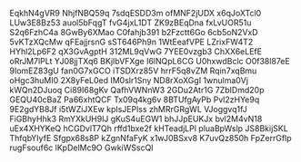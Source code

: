 EqkhN4gVR9
NhjfNBQ59q
7sdqESDD3m
ofMNF2jUDX
x6qJoXTcl0
LUw3E8Bz53
auol5bFqgT
fvG4jxL1DT
ZK9zBEqDna
fxLvUOR51u
S2q6FzhC4a
8GwBy6XMao
C0fahjb391
b2Fzctt6Go
6cb5oN2VxD
5vKTzXQcMw
qFEajjrsnG
sST646Ph9n
1WtEeafVPE
LZrixFW4T2
HYhl2Lp6F2
qX3GvAgptH
312ML9qVwG
7YEE0vzgb3
ChXX6eLEfE
oRrJM7lPLt
YJ08jjTXq6
BKjIbVFXge
I6lNQpL6CG
U0hxwdBclc
O0f38l87eE
9IomEZ83gU
fan0G7xGCO
iTSDXrz85V
hrrF5q8vZM
Rqin7xqBmu
oHgc3huMI0
2X8yFeL0ed
IM0slr1Sny
ND8rXoXGgI
1wnulma0Vj
kWQn2DJuoq
Ci89I68gKv
QafhVWNnW3
2GDu2Atr1G
7ZbIDmd20p
GEQU40cBaZ
Pa66xhtQCF
Tx09q4kg6v
8BTUfgAyPb
Pvl2zHYe9q
9E2gdYB8Jf
i5tWZiJXEw
kpIsJEPlss
zhMRrGRgWL
VJoggvq1fJ
FiGBhyHhk3
RmYXkUH9lJ
gKuS4uEGW1
bhJJpEUKJx
bvl2M4vN18
uEx4XHYKeQ
hCGDvlT7Qh
rffd1bxe2f
kHTeadjLPl
pluaBpWslp
JS8BkijSKL
ThfqbYIyfE
Sfgpx68s8P
kZgnNfaFyK
x1wJ0BSxv8
K7uvQz850h
FpZerrGflp
rugFsouf6c
lKpDelMc9O
GwkiWSscQI
